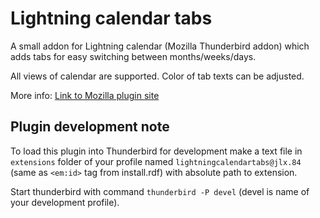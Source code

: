 # Lightning calendar tabs

A small addon for Lightning calendar (Mozilla Thunderbird addon) which
adds tabs for easy switching between months/weeks/days.

All views of calendar are supported. Color of tab texts can be adjusted.

More info: [Link to Mozilla plugin site](https://addons.mozilla.org/thunderbird/addon/lightning-calendar-tabs/)

## Plugin development note

To load this plugin into Thunderbird for development make a text file in
`extensions` folder of your profile named `lightningcalendartabs@jlx.84`
(same as `<em:id>` tag from install.rdf) with absolute path to extension.

Start thunderbird with command `thunderbird -P devel` (devel is name of
your development profile).